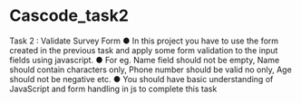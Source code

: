 # Cascode_task2

Task 2 : Validate Survey Form 
● In this project you have to use the form created in the 
previous task and apply some form validation to the input 
fields using javascript.
● For eg. Name field should not be empty, Name should 
contain characters only, Phone number should be valid no 
only, Age should not be negative etc.
● You should have basic understanding of JavaScript and form 
handling in js to complete this task
